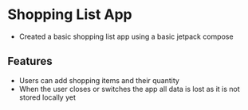 # Shopping List App
- Created a basic shopping list app using a basic jetpack compose
## Features
- Users can add shopping items and their quantity
- When the user closes or switches the app all data is lost as it is not stored locally yet
